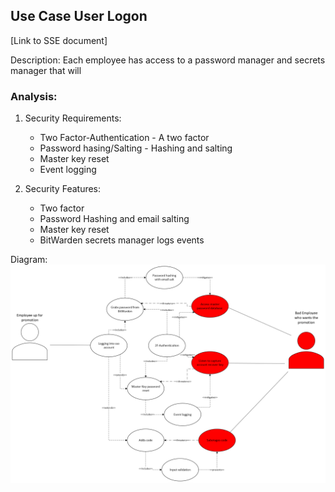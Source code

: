 ## Use Case User Logon
[Link to SSE document]

Description:
Each employee has access to a password manager and secrets manager that will 

### Analysis:
  
  1. Security Requirements:
      * Two Factor-Authentication - A two factor
      * Password hasing/Salting - Hashing and salting
      * Master key reset
      * Event logging

  2. Security Features:
      * Two factor
      * Password Hashing and email salting
      * Master key reset
      * BitWarden secrets manager logs events

Diagram:
![](https://github.com/PatrickBN/CYBR8420_Team5/blob/main/Use%20case%20drafts/SSE%20User%20logon/SSE%20User%20Logon%20Use%20case%203.png)
